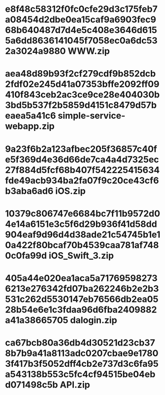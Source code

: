 # e8f48c58312f0fc0cfe29d3c175feb7a08454d2dbe0ea15caf9a6903fec968b640487d7d4e5c408e3646d6155a6dd8636141045f7058ec0a6dc532a3024a9880  WWW.zip
# aea48d89b93f2cf279cdf9b852dcb2fdf02e245d41a07353bffe2092ff09410f843ceb2ac3ce9ce28e404030b3bd5b537f2b5859d4151c8479d57beaea5a41c6  simple-service-webapp.zip
# 9a23f6b2a123afbec205f36857c40fe5f369d4e36d66de7ca4a4d7325ec27f884d5fcf68b407f542225415634fde49acb934ba2fa07f9c20ce43cf6b3aba6ad6  iOS.zip
# 10379c806747e6684bc7f11b9572d04e14a6151e3c5f6d29b936f41d58dd904eaf9d96d4d38ade21c54745b1e10a422f80bcaf70b4539caa781af7480c0fa99d  iOS_Swift_3.zip
# 405a44e020ea1aca5a717695982736213e276342fd07ba262246b2e2b3531c262d5530147eb76566db2ea0528b54e6e1c3fdaa96d6fba2409882a41a38665705  dalogin.zip
# ca67bcb80a36db4d30521d23cb378b7b9a41a8113adc0207cbae9e17803f417b3f5052dff4cb2e737d3c6fa95a543138b553c5fc4cf94515be04ebd071498c5b  API.zip